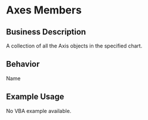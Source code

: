 # Axes Members

## Business Description
A collection of all the Axis objects in the specified chart.

## Behavior
Name

## Example Usage
No VBA example available.
